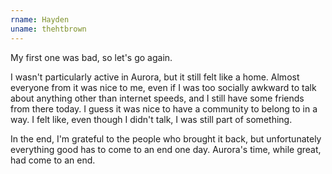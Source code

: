 ```yaml
---
rname: Hayden
uname: thehtbrown
---
```


My first one was bad, so let's go again.

I wasn't particularly active in Aurora, but it still felt like a home. Almost everyone from it was nice to me, even if I was too socially awkward to talk about anything other than internet speeds, and I still have some friends from there today. I guess it was nice to have a community to belong to in a way. I felt like, even though I didn't talk, I was still part of something.

In the end, I'm grateful to the people who brought it back, but unfortunately everything good has to come to an end one day. Aurora's time, while great, had come to an end.
